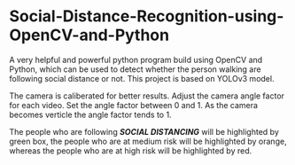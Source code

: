 # Social-Distance-Recognition-using-OpenCV-and-Python
A very helpful and powerful python program build using OpenCV and Python, which can be used to detect whether the person walking are following social distance or not. This project is based on YOLOv3 model.

The camera is caliberated for better results. Adjust the camera angle factor for each video. Set the angle factor between 0 and 1. As the camera becomes verticle the angle factor tends to 1.

The people who are following ***SOCIAL DISTANCING*** will be highlighted by green box, the people who are at medium risk will be highlighted by orange, whereas the people who are at high risk will be highlighted by red.
